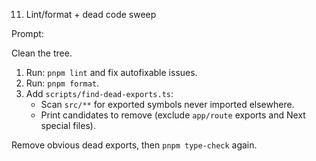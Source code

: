 11. Lint/format + dead code sweep

Prompt:

Clean the tree.

1. Run: `pnpm lint` and fix autofixable issues.
2. Run: `pnpm format`.
3. Add `scripts/find-dead-exports.ts`:
   - Scan `src/**` for exported symbols never imported elsewhere.
   - Print candidates to remove (exclude `app/route` exports and Next special files).

Remove obvious dead exports, then `pnpm type-check` again.
